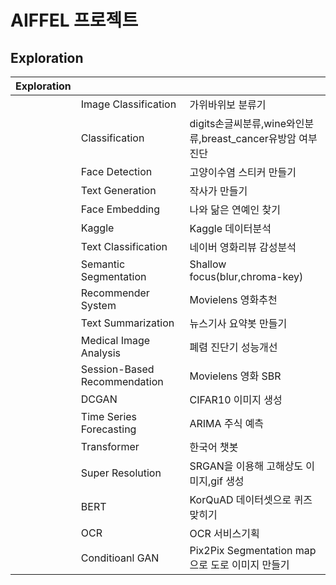 # AIFFEL 프로젝트

## Exploration
|Exploration|   |   |
|---|---|---|
|   |Image Classification|가위바위보 분류기|
|   |Classification|digits손글씨분류,wine와인분류,breast_cancer유방암 여부진단|
|   |Face Detection|고양이수염 스티커 만들기|
|   |Text Generation|작사가 만들기|
|   |Face Embedding|나와 닮은 연예인 찾기|
|   |Kaggle|Kaggle 데이터분석|
|   |Text Classification|네이버 영화리뷰 감성분석|
|   |Semantic Segmentation|Shallow focus(blur,chroma-key)|
|   |Recommender System|Movielens 영화추천|
|   |Text Summarization|뉴스기사 요약봇 만들기|
|   |Medical Image Analysis|폐렴 진단기 성능개선|
|   |Session-Based Recommendation|Movielens 영화 SBR|
|   |DCGAN|CIFAR10 이미지 생성|
|   |Time Series Forecasting|ARIMA 주식 예측|
|   |Transformer|한국어 챗봇|
|   |Super Resolution|SRGAN을 이용해 고해상도 이미지,gif 생성|
|   |BERT|KorQuAD 데이터셋으로 퀴즈 맞히기|
|   |OCR|OCR 서비스기획|
|   |Conditioanl GAN|Pix2Pix Segmentation map으로 도로 이미지 만들기|
